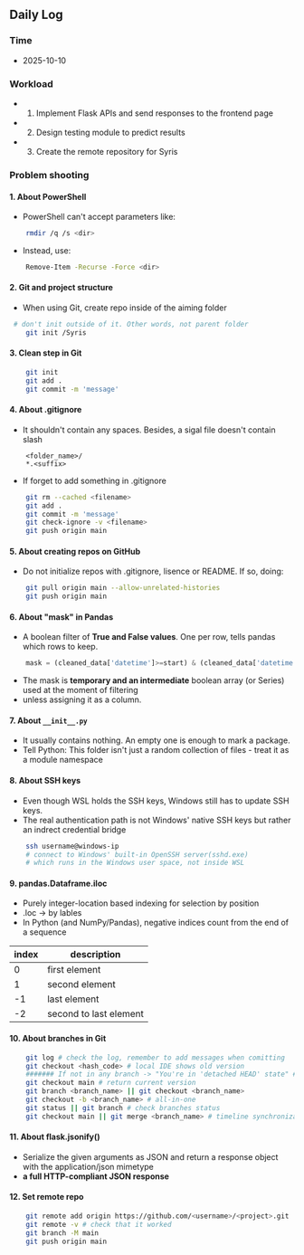 ## Daily Log
### Time
- 2025-10-10

### Workload
- 1. Implement Flask APIs and send responses to the frontend page
- 2. Design testing module to predict results
- 3. Create the remote repository for Syris

### Problem shooting
#### 1. About PowerShell
- PowerShell can't accept parameters like:
```bash
    rmdir /q /s <dir>
```
- Instead, use:
```bash
    Remove-Item -Recurse -Force <dir>
```

#### 2. Git and project structure
- When using Git, create repo inside of the aiming folder
```bash
 # don't init outside of it. Other words, not parent folder
    git init /Syris
```

#### 3. Clean step in Git
```bash
    git init
    git add .
    git commit -m 'message'
```
#### 4. About .gitignore
- It shouldn't contain any spaces. Besides, a sigal file doesn't contain slash
```
    <folder_name>/
    *.<suffix>
```
- If forget to add something in .gitignore
```bash
    git rm --cached <filename>
    git add .
    git commit -m 'message'
    git check-ignore -v <filename>
    git push origin main
```

#### 5. About creating repos on GitHub
- Do not initialize repos with .gitignore, lisence or README. If so, doing:
```bash
    git pull origin main --allow-unrelated-histories
    git push origin main
```

#### 6. About "mask" in Pandas
- A boolean filter of **True and False values**. One per row, tells pandas which rows to keep.
```python
    mask = (cleaned_data['datetime']>=start) & (cleaned_data['datetime']<end)
```
- The mask is **temporary and an intermediate** boolean array (or Series) used at the moment of filtering
- unless assigning it as a column.

#### 7. About `__init__.py`
- It usually contains nothing. An empty one is enough to mark a package.
- Tell Python: This folder isn't just a random collection of files - treat it as a module namespace

#### 8. About SSH keys
- Even though WSL holds the SSH keys, Windows still has to update SSH keys.
- The real authentication path is not Windows' native SSH keys but rather an indrect credential bridge
```bash
    ssh username@windows-ip
    # connect to Windows' built-in OpenSSH server(sshd.exe)
    # which runs in the Windows user space, not inside WSL
```

#### 9. pandas.Dataframe.iloc
- Purely integer-location based indexing for selection by position
- .loc -> by lables
- In Python (and NumPy/Pandas), negative indices count from the end of a sequence

| index | description |
|-------|-------------|
| 0 | first element |
| 1 | second element |
| -1 | last element |
| -2 | second to last element | 

#### 10. About branches in Git
```bash
    git log # check the log, remember to add messages when comitting
    git checkout <hash_code> # local IDE shows old version
    ####### If not in any branch -> "You're in 'detached HEAD' state" ########
    git checkout main # return current version
    git branch <branch_name> || git checkout <branch_name>
    git checkout -b <branch_name> # all-in-one
    git status || git branch # check branches status
    git checkout main || git merge <branch_name> # timeline synchronization
```

#### 11. About flask.jsonify()
- Serialize the given arguments as JSON and return a response object with the application/json mimetype
- **a full HTTP-compliant JSON response**

#### 12. Set remote repo
```bash
    git remote add origin https://github.com/<username>/<project>.git
    git remote -v # check that it worked
    git branch -M main
    git push origin main
```
